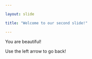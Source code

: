 ```yaml
---

layout: slide

title: "Welcome to our second slide!"

---
```


You are beautiful!

Use the left arrow to go back!